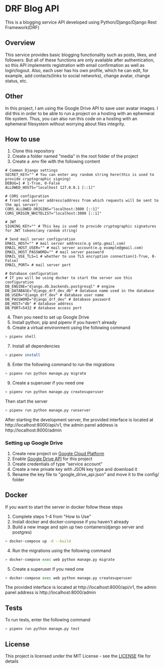 # DRF Blog API

This is a blogging service API developed using Python/Django/Django Rest Framework(DRF)

## Overview

This service provides basic blogging functionality such as posts, likes, and followers.
But all of these functions are only available after authentication, so this API implements registration with email confirmation as well as login/logout.
Also, each user has his own profile, which he can edit, for example, add contacts(links to social networks), change avatar, change status, etc.

## Other

In this project, I am using the Google Drive API to save user avatar images. I did this in order to be able to run a
project on a hosting with an ephemeral file system. Thus, you can also run this code on a hosting with an ephemeral filesystem without
worrying about files integrity.

## How to use

1. Clone this repository
2. Create a folder named "media" in the root folder of the project
3. Create a .env file with the following content

```env
# Common Django settings
SECRET_KEY="" # You can enter any random string here(this is used to provide cryptographic signing)
DEBUG=1 # 1-True, 0-False
ALLOWED_HOSTS="localhost 127.0.0.1 [::1]"

# CORS configuration
# front-end server address(address from which requests will be sent to the api server)
CORS_ALLOWED_ORIGINS="localhost:3000 [::1]"
CORS_ORIGIN_WHITELIST="localhost:3000 [::1]"

# JWT
SIGNING_KEY="" # This key is used to provide cryptographic signatures for JWT tokens(any random string)

# Send mail server configuration
EMAIL_HOST="" # mail server address(e.g smtp.gmail.com)
EMAIL_HOST_USER="" # mail server account(e.g example@gmail.com)
EMAIL_HOST_PASSWORD="" # mail server password
EMAIL_USE_TLS=1 # whether to use TLS encryption connection(1-True, 0-False)
EMAIL_PORT= # mail server port

# Database configuration
# If you will be using docker to start the server use this configuration
DB_ENGINE="django.db.backends.postgresql" # engine
DB_DATABASE="django_drf_dev_db" # database name used in the database
DB_USER="django_drf_dev" # database user name
DB_PASSWORD="django_drf_dev" # database password
DB_HOST="db" # database address
DB_PORT=5432 # database access port
```

4. Then you need to set up Google Drive
5. Install python, pip and pipenv if you haven't already
6. Create a virtual environment using the following command

```bash
> pipenv shell
```

7. Install all dependencies

```bash
> pipenv install
```

8. Enter the following command to run the migrations

```bash
> pipenv run python manage.py migrate
```

9. Create a superuser if you need one

```bash
> pipenv run python manage.py createsuperuser
```

Then start the server

```bash
> pipenv run python manage.py runserver
```

After starting the development server, the provided interface is located at http://localhost:8000/api/v1, the admin panel address is http://localhost:8000/admin

### Setting up Google Drive

1. Create new project on [Google Cloud Platform](https://cloud.google.com/)
2. Enable [Google Drive API](https://console.cloud.google.com/apis/library/drive.googleapis.com) for this project
3. Create credentials of type "service account"
4. Create a new private key with JSON key type and download it
5. Rename the key file to "google_drive_api.json" and move it to the config/ folder

## Docker

If you want to start the server in docker follow these steps

1. Complete steps 1-4 from "How to Use"
2. Install docker and docker-compose if you haven't already
3. Build a new image and spin up two containers(django server and postgres)

```bash
> docker-compose up -d --build
```

4. Run the migrations using the following command

```bash
> docker-compose exec web python manage.py migrate
```

5. Create a superuser if you need one

```bash
> docker-compose exec web python manage.py createsuperuser
```

The provided interface is located at http://localhost:8000/api/v1, the admin panel address is http://localhost:8000/admin

## Tests

To run tests, enter the following command

```bash
> pipenv run python manage.py test
```

## License

This project is licensed under the MIT License - see the [LICENSE](LICENSE) file for details
